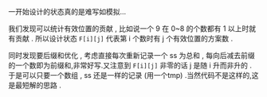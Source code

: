 一开始设计的状态真的是难写如模拟...

我们发现可以统计有效位置的贡献 , 比如说一个 9 在 0~8 的个数都有 1 以上时就有贡献 . 所以设计状态 `F[i][j]` 代表第 i 个数时有 j 个有效位置的方案数 .

同时发现要后缀和优化 , 考虑直接每次重新记录一个 ss 为总和 , 每向后减去前缀的一个数即为前缀和,非常好写.又注意到 `F[i][j]` 非零的话 j 是随 i 升而非升的 . 于是可以只要一个数组 , ss 还是一样的记录 (用一个tmp) .当然代码不是这样的,这是最短解的思路 .